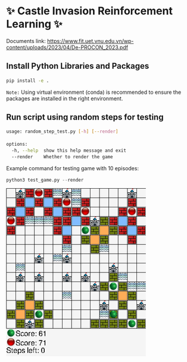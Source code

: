 #  ✨ Castle Invasion Reinforcement Learning ✨  

Documents link: https://www.fit.uet.vnu.edu.vn/wp-content/uploads/2023/04/De-PROCON_2023.pdf

## Install Python Libraries and Packages
``` bash
pip install -e .
```
`Note:` Using virtual environment (conda) is recommended to ensure the packages are installed in the right environment.
## Run script using random steps for testing

``` bash
usage: random_step_test.py [-h] [--render]

options:
  -h, --help  show this help message and exit
  --render    Whether to render the game
```

Example command for testing game with 10 episodes:

```python
python3 test_game.py --render
```


![sample](board/images/sample.png)
